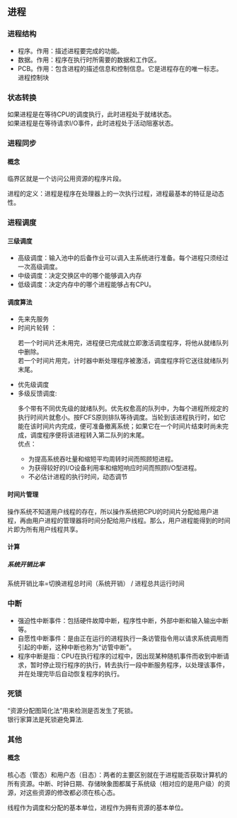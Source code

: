 ## 进程

### 进程结构
- 程序。作用：描述进程要完成的功能。
- 数据。作用：程序在执行时所需要的数据和工作区。
- PCB。作用：包含进程的描述信息和控制信息。它是进程存在的唯一标志。 进程控制块

### 状态转换

如果进程是在等待CPU的调度执行，此时进程处于就绪状态。 <br>
如果进程是在等待请求I/O事件，此时进程处于活动阻塞状态。

### 进程同步

#### 概念
临界区就是一个访问公用资源的程序片段。

进程的定义：进程是程序在处理器上的一次执行过程，进程最基本的特征是动态性。

### 进程调度
#### 三级调度
- 高级调度：输入池中的后备作业可以调入主系统进行准备。每个进程只须经过一次高级调度。
- 中级调度：决定交换区中的哪个能够调入内存
- 低级调度：决定内存中的哪个进程能够占有CPU。


#### 调度算法
- 先来先服务
- 时间片轮转 ：<p>若一个时间片还未用完，进程便已完成就立即激活调度程序，将他从就绪队列中删除。<br>
若一个时间片用完，计时器中断处理程序被激活，调度程序将它送往就绪队列末尾。</p>
- 优先级调度
- 多级反馈调度:<p>多个带有不同优先级的就绪队列。优先权愈高的队列中，为每个进程所规定的执行时间片就愈小。按FCFS原则排队等待调度。当轮到该进程执行时，如它能在该时间片内完成，便可准备撤离系统；如果它在一个时间片结束时尚未完成，调度程序便将该进程转入第二队列的末尾。<br>优点：
　　<ul><li>为提高系统吞吐量和缩短平均周转时间而照顾短进程。</li><li>为获得较好的I/O设备利用率和缩短响应时间而照顾I/O型进程。</li><li>不必估计进程的执行时间，动态调节</li></ul></p>

#### 时间片管理
操作系统不知道用户线程的存在，所以操作系统把CPU的时间片分配给用户进程，再由用户进程的管理器将时间分配给用户线程。那么，用户进程能得到的时间片即为所有用户线程共享。

#### 计算
##### 系统开销比率
系统开销比率=切换进程总时间（系统开销） / 进程总共运行时间

### 中断
- 强迫性中断事件：包括硬件故障中断，程序性中断，外部中断和输入输出中断等。
- 自愿性中断事件：是由正在运行的进程执行一条访管指令用以请求系统调用而引起的中断，这种中断也称为"访管中断"。
- 程序中断是指：CPU在执行程序的过程中，因出现某种随机事件而收到中断请求，暂时停止现行程序的执行，转去执行一段中断服务程序，以处理该事件，并在处理完毕后自动恢复程序的执行。

### 死锁
“资源分配图简化法”用来检测是否发生了死锁。<br>
银行家算法是死锁避免算法.

### 其他

#### 概念

核心态（管态）和用户态（目态）：两者的主要区别就在于进程能否获取计算机的所有资源。中断、时钟日期、存储映象图都属于系统级（相对应的是用户级）的资源，对这些资源的修改都必须在核心态。

线程作为调度和分配的基本单位，进程作为拥有资源的基本单位。
